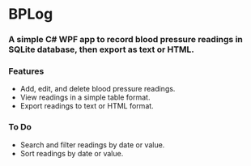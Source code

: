 # BPLog

### A simple C# WPF app to record blood pressure readings in SQLite database, then export as text or HTML.
### Features
- Add, edit, and delete blood pressure readings.
- View readings in a simple table format.
- Export readings to text or HTML format.

### To Do
- Search and filter readings by date or value.
- Sort readings by date or value.


